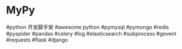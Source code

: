 # MyPy

#python 开发脚手架
#awesome python
#pymysql
#pymongo
#redis
#pyspider
#pandas
#celery
#log
#elasticsearch
#subprocess
#gevent
#requests
#flask
#django

